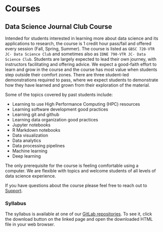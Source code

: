 # Courses

## Data Science Journal Club Course

Intended for students interested in learning more about data science and its applications to research, the course is 1 credit hour pass/fail and offered every session (Fall, Spring, Summer). The course is listed as `GBSC 720-VTR JC- Data Science Club` and sometimes also as `IDNE 790-VTR JC- Data Science Club`. Students are largely expected to lead their own journey, with instructors facilitating and offering advice. We expect a good-faith effort to learn and grow in the course and the course has most value when students step outside their comfort zones. There are three student-led demonstrations required to pass, where we expect students to demonstrate how they have learned and grown from their exploration of the material.

Some of the topics covered by past students include:

- Learning to use High Performance Computing (HPC) resources
- Learning software development good practices
- Learning git and github
- Learning data organization good practices
- Jupyter notebooks
- R Markdown notebooks
- Data visualization
- Data analytics
- Data processing pipelines
- Machine learning
- Deep learning

The only prerequisite for the course is feeling comfortable using a computer. We are flexible with topics and welcome students of all levels of data science experience.

If you have questions about the course please feel free to reach out to [Support](../help/support.md).

### Syllabus

The syllabus is available at one of our [GitLab repositories](https://gitlab.rc.uab.edu/rc-data-science/communications/dsjc-course/-/blob/main/data_science_journal_club_syllabus.html). To see it, click the download button on the linked page and open the downloaded HTML file in your web browser.
